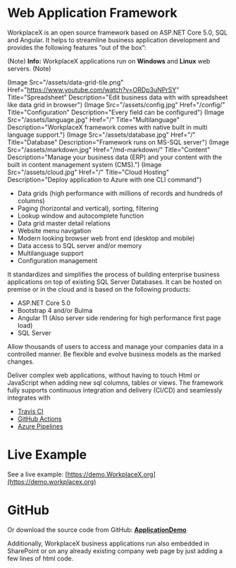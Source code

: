 # Web Application Framework <i class="fas fa-home"></i>
WorkplaceX is an open source framework based on ASP.NET Core 5.0, SQL and Angular. It helps to streamline business application development and provides the following features “out of the box”:

(Note)
**Info:** WorkplaceX applications run on **Windows** and **Linux** web servers.
(Note)

(Image Src="/assets/data-grid-tile.png" Href="https://www.youtube.com/watch?v=ORDp3uNPrSY" Title="Spreadsheet" Description="Edit business data with with spreadsheet like data grid in browser")
(Image Src="/assets/config.jpg" Href="/config/" Title="Configuration" Description="Every field can be configured")
(Image Src="/assets/language.jpg" Href="/" Title="Multilanguage" Description="WorkplaceX framework comes with native built in multi language support.")
(Image Src="/assets/database.jpg" Href="/" Title="Database" Description="Framework runs on MS-SQL server")
(Image Src="/assets/markdown.jpg" Href="/md-markdown/" Title="Content" Description="Manage your business data (ERP) and your content with the built in content management system (CMS).")
(Image Src="/assets/cloud.jpg" Href="/" Title="Cloud Hosting" Description="Deploy application to Azure with one CLI command")

* Data grids (high performance with millions of records and hundreds of columns)
* Paging (horizontal and vertical), sorting, filtering
* Lookup window and autocomplete function
* Data grid master detail relations
* Website menu navigation
* Modern looking browser web front end (desktop and mobile)
* Data access to SQL server and/or memory
* Multilanguage support
* Configuration management

It standardizes and simplifies the process of building enterprise business applications on top of existing SQL Server Databases. It can be hosted on premise or in the cloud and is based on the following products:

* ASP.NET Core 5.0
* Bootstrap 4 and/or Bulma
* Angular 11 (Also server side rendering for high performance first page load)
* SQL Server

Allow thousands of users to access and manage your companies data in a controlled manner. Be flexible and evolve business models as the marked changes.

Deliver complex web applications, without having to touch Html or JavaScript when adding new sql columns, tables or views. The framework fully supports continuous integration and delivery (CI/CD) and seamlessly integrates with

* [Travis CI](https://travis-ci.org/)
* [GitHub Actions](https://github.com/features/actions)
* [Azure Pipelines](https://azure.microsoft.com/en-us/services/devops/pipelines/)

# Live Example <i class="fas fa-running"></i>
See a live example: [https://demo.WorkplaceX.org](https://demo.workplacex.org)

# GitHub <i class="fab fa-github"></i>
Or download the source code from GitHub: **[ApplicationDemo](https://github.com/WorkplaceX/ApplicationDemo)** 

Additionally, WorkplaceX business applications run also embedded in SharePoint or on any already existing company web page by just adding a few lines of html code.

